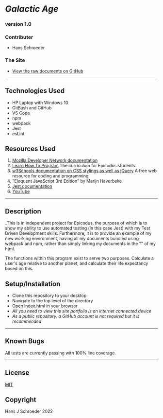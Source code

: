 # _Galactic Age_
### version 1.0

### Contributer
* Hans Schroeder

### The Site
* [View the raw documents on GitHub](https://github.com/hajschroeder/astro-life)
---

## Technologies Used
* HP Laptop with Windows 10
* GitBash and GitHub
* VS Code
* npm
* webpack
* Jest
* esLint

## Resources Used
1. [Mozilla Developer Network documentation](https://developer.mozilla.org/en-US/) 
1. [Learn How To Program](https://learnhowtoprogram.com) The curriculum for Epicodus students.
1. [w3Schools documentation on CSS stylings as well as jQuery](https://w3schools.com) A free web resource for coding and programming.
1. "Eloquent JavaScript 3rd Edition" by Marijn Haverbeke
1. [Jest documentation](https://jestjs.io/docs/using-matchers)
1. [YouTube](www.youtube.com)

---

## Description

_This is in independent project for Epicodus, the purpose of which is to show my ability to use automated testing (in this case Jest) with my Test Driven Development skills. Furthermore, it is to provide an example of my new working environment, having all my documents bundled using webpack and npm, rather than simply linking my documents in the "<head/>" of my html. 

The functions within this program exist to serve two purposes. Calculate a user's age relative to another planet, and calculate their life expectancy based on this. 

## Setup/Installation
* Clone this repository to your desktop
* Navigate to the top level of the directory
* Open index.html in your browser
* _All you need to view this site portfolio is an internet connected device_
* _As a public repository, a GitHub account is not required but it is recommended_

___

## Known Bugs
All tests are currently passing with 100% line coverage. 

---

## License 
[MIT](https://choosealicense.com/licenses/mit/)

## Copyright
Hans J Schroeder 2022